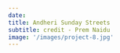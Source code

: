 ```yaml
---
date: 
title: Andheri Sunday Streets 
subtitle: credit - Prem Naidu
image: '/images/project-8.jpg'
---
```

